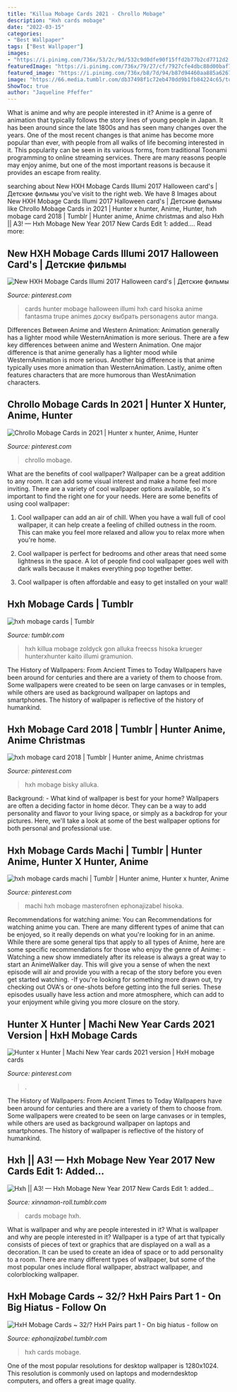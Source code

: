 ```yaml
---
title: "Killua Mobage Cards 2021 - Chrollo Mobage"
description: "Hxh cards mobage"
date: "2022-03-15"
categories:
- "Best Wallpaper"
tags: ["Best Wallpaper"]
images:
- "https://i.pinimg.com/736x/53/2c/9d/532c9d0dfe90f15ffd2b77b2cd7712d2.jpg"
featuredImage: "https://i.pinimg.com/736x/79/27/cf/7927cfe4dbc88d00baf7ea9a3ea3aebf.jpg"
featured_image: "https://i.pinimg.com/736x/b8/7d/94/b87d94460aa885a62672e955f6abf26e.jpg"
image: "https://66.media.tumblr.com/db37498f1c72eb470dd9b1fb84224c65/tumblr_nf0ereGq0u1rebtzoo6_640.jpg"
ShowToc: true
author: "Jaqueline Pfeffer"
---
```



What is anime and why are people interested in it?
Anime is a genre of animation that typically follows the story lines of young people in Japan. It has been around since the late 1800s and has seen many changes over the years. One of the most recent changes is that anime has become more popular than ever, with people from all walks of life becoming interested in it. This popularity can be seen in its various forms, from traditional Toonami programming to online streaming services. There are many reasons people may enjoy anime, but one of the most important reasons is because it provides an escape from reality.

	

		
searching about New HXH Mobage Cards Illumi 2017 Halloween card&#039;s | Детские фильмы you've visit to the right web. We have 8 Images about New HXH Mobage Cards Illumi 2017 Halloween card&#039;s | Детские фильмы like Chrollo Mobage Cards in 2021 | Hunter x hunter, Anime, Hunter, hxh mobage card 2018 | Tumblr | Hunter anime, Anime christmas and also Hxh || A3! — Hxh Mobage New Year 2017 New Cards Edit 1: added.... Read more:
		
    
## New HXH Mobage Cards Illumi 2017 Halloween Card&#039;s | Детские фильмы

<img loading=lazy src="https://i.pinimg.com/originals/31/04/f6/3104f644a55262777dff67861eec5fc3.jpg" onerror="this.onerror=null;this.src='https://tse1.mm.bing.net/th?id=OIP.TBm7ZhHaxszaW8J8GkfivAHaJQ&amp;pid=15.1';" alt="New HXH Mobage Cards Illumi 2017 Halloween card&#039;s | Детские фильмы">

_Source: pinterest.com_

>cards hunter mobage halloween illumi hxh card hisoka anime fantasma trupe animes доску выбрать personagens autor manga. 

	

Differences Between Anime and Western Animation: Animation generally has a lighter mood while WesternAnimation is more serious.
There are a few key differences between anime and Western Animation. One major difference is that anime generally has a lighter mood while WesternAnimation is more serious. Another big difference is that anime typically uses more animation than WesternAnimation. Lastly, anime often features characters that are more humorous than WestAnimation characters.

    
## Chrollo Mobage Cards In 2021 | Hunter X Hunter, Anime, Hunter

<img loading=lazy src="https://i.pinimg.com/736x/19/cb/4a/19cb4a2116744f132ebe26cf606e2b28.jpg" onerror="this.onerror=null;this.src='https://tse1.mm.bing.net/th?id=OIP.jwNisumWw3K_fyUNa2c8QQHaJM&amp;pid=15.1';" alt="Chrollo Mobage Cards in 2021 | Hunter x hunter, Anime, Hunter">

_Source: pinterest.com_

>chrollo mobage. 

	

What are the benefits of cool wallpaper?
Wallpaper can be a great addition to any room. It can add some visual interest and make a home feel more inviting. There are a variety of cool wallpaper options available, so it's important to find the right one for your needs. Here are some benefits of using cool wallpaper: 
1. Cool wallpaper can add an air of chill. When you have a wall full of cool wallpaper, it can help create a feeling of chilled outness in the room. This can make you feel more relaxed and allow you to relax more when you're home. 

2. Cool wallpaper is perfect for bedrooms and other areas that need some lightness in the space. A lot of people find cool wallpaper goes well with dark walls because it makes everything pop together better. 

3. Cool wallpaper is often affordable and easy to get installed on your wall!

    
## Hxh Mobage Cards | Tumblr

<img loading=lazy src="https://64.media.tumblr.com/8decd8f82cfa68d010214b1b5a402509/tumblr_pgwxvgyUCI1tpeskt_640.jpg" onerror="this.onerror=null;this.src='https://tse1.mm.bing.net/th?id=OIP.yZlO-dswL0SS_4rR_NL9eQHaJQ&amp;pid=15.1';" alt="hxh mobage cards | Tumblr">

_Source: tumblr.com_

>hxh killua mobage zoldyck gon alluka freecss hisoka krueger hunterxhunter kaito illumi gramunion. 

	

The History of Wallpapers: From Ancient Times to Today
Wallpapers have been around for centuries and there are a variety of them to choose from. Some wallpapers were created to be seen on large canvases or in temples, while others are used as background wallpaper on laptops and smartphones. The history of wallpaper is reflective of the history of humankind.

    
## Hxh Mobage Card 2018 | Tumblr | Hunter Anime, Anime Christmas

<img loading=lazy src="https://i.pinimg.com/736x/53/2c/9d/532c9d0dfe90f15ffd2b77b2cd7712d2.jpg" onerror="this.onerror=null;this.src='https://tse2.mm.bing.net/th?id=OIP.HGA3nZACfrbmKPggA4N6TgHaJQ&amp;pid=15.1';" alt="hxh mobage card 2018 | Tumblr | Hunter anime, Anime christmas">

_Source: pinterest.com_

>hxh mobage bisky alluka. 

	

Background: - What kind of wallpaper is best for your home?
Wallpapers are often a deciding factor in home décor. They can be a way to add personality and flavor to your living space, or simply as a backdrop for your pictures. Here, we'll take a look at some of the best wallpaper options for both personal and professional use.

    
## Hxh Mobage Cards Machi | Tumblr | Hunter Anime, Hunter X Hunter, Anime

<img loading=lazy src="https://i.pinimg.com/736x/b8/7d/94/b87d94460aa885a62672e955f6abf26e.jpg" onerror="this.onerror=null;this.src='https://tse3.mm.bing.net/th?id=OIP.Bpo3_jFPeMWEqvSa-gwGUQHaJQ&amp;pid=15.1';" alt="hxh mobage cards machi | Tumblr | Hunter anime, Hunter x hunter, Anime">

_Source: pinterest.com_

>machi hxh mobage masterofnen ephonajizabel hisoka. 

	

Recommendations for watching anime: You can
Recommendations for watching anime you can. There are many different types of anime that can be enjoyed, so it really depends on what you're looking for in an anime. While there are some general tips that apply to all types of Anime, here are some specific recommendations for those who enjoy the genre of Anime: 
-Watching a new show immediately after its release is always a great way to start an AnimeWalker day. This will give you a sense of when the next episode will air and provide you with a recap of the story before you even get started watching. 
-If you're looking for something more drawn out, try checking out OVA's or one-shots before getting into the full series. These episodes usually have less action and more atmosphere, which can add to your enjoyment while giving you more closure on the story.

    
## Hunter X Hunter | Machi New Year Cards 2021 Version | HxH Mobage Cards

<img loading=lazy src="https://i.pinimg.com/736x/79/27/cf/7927cfe4dbc88d00baf7ea9a3ea3aebf.jpg" onerror="this.onerror=null;this.src='https://tse1.mm.bing.net/th?id=OIP.TscK8J5d-ODwOiLVUqsmTgHaJQ&amp;pid=15.1';" alt="Hunter x Hunter | Machi New Year cards 2021 version | HxH mobage cards">

_Source: pinterest.com_

>. 

	

The History of Wallpapers: From Ancient Times to Today
Wallpapers have been around for centuries and there are a variety of them to choose from. Some wallpapers were created to be seen on large canvases or in temples, while others are used as background wallpaper on laptops and smartphones. The history of wallpaper is reflective of the history of humankind.

    
## Hxh || A3! — Hxh Mobage New Year 2017 New Cards Edit 1: Added...

<img loading=lazy src="https://66.media.tumblr.com/7886031dd000c5614c5f2d47aa6de66f/tumblr_oj1db7Maaj1uhr4i7o2_1280.jpg" onerror="this.onerror=null;this.src='https://tse1.mm.bing.net/th?id=OIP.60mg-UPcTVXj71biN0XZ3gHaJR&amp;pid=15.1';" alt="Hxh || A3! — Hxh Mobage New Year 2017 New Cards Edit 1: added...">

_Source: xinnamon-roll.tumblr.com_

>cards mobage hxh. 

	

What is wallpaper and why are people interested in it?
What is wallpaper and why are people interested in it?
Wallpaper is a type of art that typically consists of pieces of text or graphics that are displayed on a wall as a decoration. It can be used to create an idea of space or to add personality to a room. There are many different types of wallpaper, but some of the most popular ones include floral wallpaper, abstract wallpaper, and colorblocking wallpaper.

    
## HxH Mobage Cards ~ 32/? HxH Pairs Part 1 - On Big Hiatus - Follow On

<img loading=lazy src="https://66.media.tumblr.com/db37498f1c72eb470dd9b1fb84224c65/tumblr_nf0ereGq0u1rebtzoo6_640.jpg" onerror="this.onerror=null;this.src='https://tse1.mm.bing.net/th?id=OIP.SzHA9xwYWpkIxYfVyY7pSQHaJQ&amp;pid=15.1';" alt="HxH Mobage Cards ~ 32/? HxH Pairs part 1 - On big hiatus - follow on">

_Source: ephonajizabel.tumblr.com_

>hxh cards mobage. 

	

One of the most popular resolutions for desktop wallpaper is 1280x1024. This resolution is commonly used on laptops and moderndesktop computers, and offers a great image quality.


